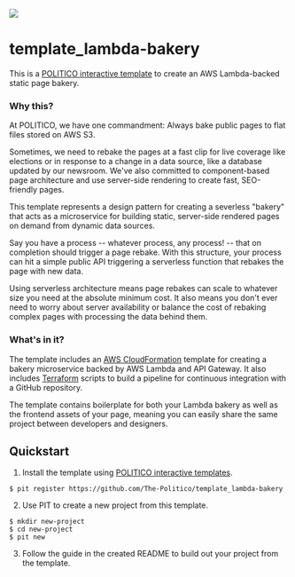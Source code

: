 ![](https://www.politico.com/interactives/cdn/images/badge.svg)

# template_lambda-bakery

This is a [POLITICO interactive template](https://github.com/The-Politico/politico-interactive-templates) to create an AWS Lambda-backed static page bakery.

### Why this?

At POLITICO, we have one commandment: Always bake public pages to flat files stored on AWS S3.

Sometimes, we need to rebake the pages at a fast clip for live coverage like elections or in response to a change in a data source, like a database updated by our newsroom. We've also committed to component-based page architecture and use server-side rendering to create fast, SEO-friendly pages.

This template represents a design pattern for creating a severless "bakery" that acts as a microservice for building static, server-side rendered pages on demand from dynamic data sources.

Say you have a process -- whatever process, any process! -- that on completion should trigger a page rebake. With this structure, your process can hit a simple public API triggering a serverless function that rebakes the page with new data.

Using serverless architecture means page rebakes can scale to whatever size you need at the absolute minimum cost. It also means you don't ever need to worry about server availability or balance the cost of rebaking complex pages with processing the data behind them.

### What's in it?

The template includes an [AWS CloudFormation](https://aws.amazon.com/cloudformation/) template for creating a bakery microservice backed by AWS Lambda and API Gateway. It also includes [Terraform](https://www.terraform.io/) scripts to build a pipeline for continuous integration with a GitHub repository.

The template contains boilerplate for both your Lambda bakery as well as the frontend assets of your page, meaning you can easily share the same project between developers and designers.

## Quickstart

1. Install the template using [POLITICO interactive templates](https://github.com/The-Politico/politico-interactive-templates).

  ```
  $ pit register https://github.com/The-Politico/template_lambda-bakery
  ```

2. Use PIT to create a new project from this template.

  ```
  $ mkdir new-project
  $ cd new-project
  $ pit new
  ```

3. Follow the guide in the created README to build out your project from the template.

